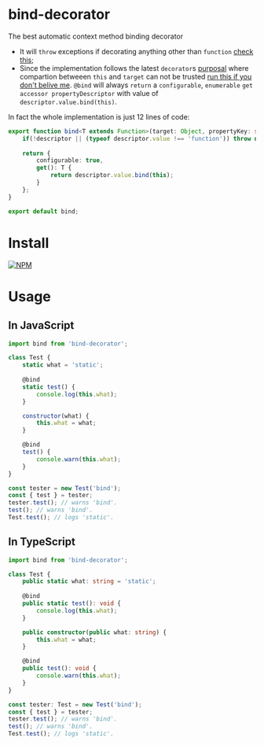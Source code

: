 # bind-decorator
The best automatic context method binding decorator

- It will `throw` exceptions if decorating anything other than `function` [check this](http://www.typescriptlang.org/play/index.html#src=function%20bind%3CT%20extends%20Function%3E(target%3A%20Object%2C%20propertyKey%3A%20string%20%7C%20symbol%2C%20descriptor%3A%20TypedPropertyDescriptor%3CT%3E)%3A%20TypedPropertyDescriptor%3CT%3E%20%7C%20void%20%7B%0D%0A%09if(!descriptor%20%7C%7C%20(typeof%20descriptor.value%20!%3D%3D%20'function'))%20throw%20new%20TypeError(%60Only%20functions%20can%20be%20decorated%20with%20%40bind.%20%3C%24%7BpropertyKey%7D%3E%20is%20not%20a%20function!%60)%3B%0D%0A%09%0D%0A%09return%20%7B%0D%0A%09%09configurable%3A%20true%2C%0D%0A%09%09get()%3A%20T%20%7B%0D%0A%09%09%09%2F%2Fconsole.log(target%2C%20this%2C%20this.prototype%2C%20this._proto_%2C%20this.__proto__)%3B%0D%0A%09%09%09return%20descriptor.value.bind(this)%3B%0D%0A%09%09%7D%0D%0A%09%7D%3B%0D%0A%7D%0D%0A%0D%0Aclass%20Test%20%7B%0D%0A%09public%20static%20what%3A%20string%20%3D%20'static'%3B%0D%0A%09%0D%0A%20%20%20%20%40bind%0D%0A%20%20%20%20public%20static%20test()%3A%20void%20%7B%0D%0A%20%20%20%20%09console.log(this.what)%3B%0D%0A%20%20%20%20%7D%0D%0A%0D%0A%20%20%20%20%40(bind%20as%20Function)%0D%0A%20%20%20%20public%20failed%3A%20boolean%3B%0D%0A%0D%0A%20%20%20%20public%20constructor(public%20what%3A%20string)%20%7B%0D%0A%20%20%20%20%20%20%20%20this.what%20%3D%20what%3B%0D%0A%20%20%20%20%7D%0D%0A%0D%0A%20%20%20%20%40bind%0D%0A%20%20%20%20public%20test()%3A%20void%20%7B%0D%0A%20%20%20%20%20%20%20%20console.warn(this.what)%3B%0D%0A%20%20%20%20%7D%0D%0A%7D%0D%0A%0D%0Aconst%20test%3A%20Test%20%3D%20new%20Test('bind')%3B%0D%0Aconst%20%7B%20test%3A%20tester%20%7D%20%3D%20test%3B%0D%0Atest.test()%3B%0D%0Atester()%3B%0D%0ATest.test()%3B%0D%0Afor(let%20k%20in%20test)%20%7B%0D%0A%09console.info(%60%24%7Bk%7D%20is%20enumerable%60)%3B%0D%0A%7D);
- Since the implementation follows the latest `decorator`s [purposal](http://tc39.github.io/proposal-decorators/) where compartion betweeen `this` and `target` can not be trusted [run this if you don't belive me](http://www.typescriptlang.org/play/index.html#src=function%20bind%3CT%20extends%20Function%3E(target%3A%20Object%2C%20propertyKey%3A%20string%20%7C%20symbol%2C%20descriptor%3A%20TypedPropertyDescriptor%3CT%3E)%3A%20TypedPropertyDescriptor%3CT%3E%20%7C%20void%20%7B%0D%0A%09if(!descriptor%20%7C%7C%20(typeof%20descriptor.value%20!%3D%3D%20'function'))%20throw%20new%20TypeError(%60Only%20functions%20can%20be%20decorated%20with%20%40bind.%20%3C%24%7BpropertyKey%7D%3E%20is%20not%20a%20function!%60)%3B%0D%0A%09%0D%0A%09return%20%7B%0D%0A%09%09configurable%3A%20true%2C%0D%0A%09%09get()%3A%20T%20%7B%0D%0A%09%09%09console.log(target%2C%20this%2C%20this.prototype%2C%20this._proto_%2C%20this.__proto__)%3B%0D%0A%09%09%09return%20descriptor.value.bind(this)%3B%0D%0A%09%09%7D%0D%0A%09%7D%3B%0D%0A%7D%0D%0A%0D%0Aclass%20Test%20%7B%0D%0A%09public%20static%20what%3A%20string%20%3D%20'static'%3B%0D%0A%09%0D%0A%20%20%20%20%40bind%0D%0A%20%20%20%20public%20static%20test()%3A%20void%20%7B%0D%0A%20%20%20%20%09console.log(this.what)%3B%0D%0A%20%20%20%20%7D%0D%0A%0D%0A%20%20%20%20%2F%2F%40(bind%20as%20Function)%0D%0A%20%20%20%20public%20failed%3A%20boolean%3B%0D%0A%0D%0A%20%20%20%20public%20constructor(public%20what%3A%20string)%20%7B%0D%0A%20%20%20%20%20%20%20%20this.what%20%3D%20what%3B%0D%0A%20%20%20%20%7D%0D%0A%0D%0A%20%20%20%20%40bind%0D%0A%20%20%20%20public%20test()%3A%20void%20%7B%0D%0A%20%20%20%20%20%20%20%20console.warn(this.what)%3B%0D%0A%20%20%20%20%7D%0D%0A%7D%0D%0A%0D%0Aconst%20test%3A%20Test%20%3D%20new%20Test('bind')%3B%0D%0Aconst%20%7B%20test%3A%20tester%20%7D%20%3D%20test%3B%0D%0Atest.test()%3B%0D%0Atester()%3B%0D%0ATest.test()%3B%0D%0Afor(let%20k%20in%20test)%20%7B%0D%0A%09console.info(%60%24%7Bk%7D%20is%20enumerable%60)%3B%0D%0A%7D). `@bind` will always `return` a `configurable`, `enumerable` `get accessor propertyDescriptor` with value of `descriptor.value.bind(this)`.

In fact the whole implementation is just 12 lines of code:

```typescript
export function bind<T extends Function>(target: Object, propertyKey: string | symbol, descriptor: TypedPropertyDescriptor<T>): TypedPropertyDescriptor<T> | void {
	if(!descriptor || (typeof descriptor.value !== 'function')) throw new TypeError(`Only functions can be decorated with @bind. <${propertyKey}> is not a function!`);
	
	return {
		configurable: true,
		get(): T {
			return descriptor.value.bind(this);
		}
	};
}

export default bind;
```

# Install

[![NPM](https://nodei.co/npm/bind-decorator.png?downloads=true&stars=true)](https://nodei.co/npm/bind-decorator/)

# Usage

## In JavaScript

```javascript
import bind from 'bind-decorator';

class Test {
    static what = 'static';
    
    @bind
    static test() {
        console.log(this.what);
    }

    constructor(what) {
        this.what = what;
    }

    @bind
    test() {
        console.warn(this.what);
    }
}

const tester = new Test('bind');
const { test } = tester;
tester.test(); // warns 'bind'.
test(); // warns 'bind'.
Test.test(); // logs 'static'.
```

## In TypeScript

```typescript
import bind from 'bind-decorator';

class Test {
    public static what: string = 'static';
    
    @bind
    public static test(): void {
        console.log(this.what);
    }

    public constructor(public what: string) {
        this.what = what;
    }

    @bind
    public test(): void {
        console.warn(this.what);
    }
}

const tester: Test = new Test('bind');
const { test } = tester;
tester.test(); // warns 'bind'.
test(); // warns 'bind'.
Test.test(); // logs 'static'.
```

